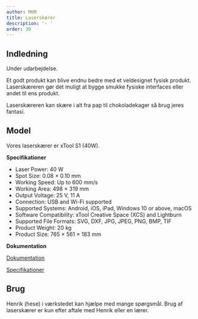 ```yaml
---
author: MKM
title: Laserskærer 
description: '- '
order: 30
---
```

## Indledning
Under udarbejdelse.

Et godt produkt kan blive endnu bedre med et veldesignet fysisk produkt. Laserskæreren gør det muligt at bygge smukke fysiske interfaces eller andet til ens produkt.

Laserskæreren kan skære i alt fra pap til chokoladekager så brug jeres fantasi.

## Model
Vores laserskærer er xTool S1 (40W).

**Specifikationer**
- Laser Power: 40 W
- Spot Size: 0.08 × 0.10 mm
- Working Speed: Up to 600 mm/s
- Working Area: 498 × 319 mm
- Output Voltage: 25 V, 11 A
- Connection: USB and Wi-Fi supported
- Supported Systems: Android, iOS, iPad, Windows 10 or above, macOS
- Software Compatibility: xTool Creative Space (XCS) and Lightburn
- Supported File Formats: SVG, DXF, JPG, JPEG, PNG, BMP, TIF
- Product Weight: 20 kg
- Product Size: 765 × 561 × 183 mm

**Dokumentation**

[Dokumentation](https://www.xtool.eu/products/xtool-s1-laser-cutter)

[Specifikationer](https://support.xtool.com/search-result?q=xtool+s1)



## Brug
Henrik (hese) i værkstedet kan hjælpe med mange spørgsmål. 
Brug af laserskærer er kun efter aftale med Henrik eller en lærer.





